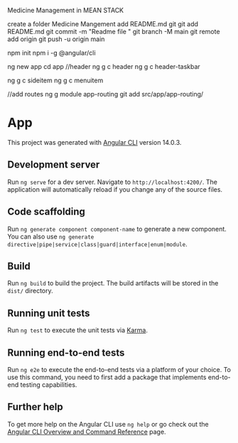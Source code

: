 Medicine Management in MEAN STACK

create a folder Medicine Mangement
add README.md
git git add README.md
git commit -m "Readme file "
git branch -M main
git remote add origin <your repo>
git push -u origin main

npm init
npm i -g @angular/cli

ng new app
cd app
//header
ng g c header
ng g c header-taskbar

ng g c sideitem
ng g c menuitem

//add routes
ng g module app-routing
git add src/app/app-routing/


# App

This project was generated with [Angular CLI](https://github.com/angular/angular-cli) version 14.0.3.

## Development server

Run `ng serve` for a dev server. Navigate to `http://localhost:4200/`. The application will automatically reload if you change any of the source files.

## Code scaffolding

Run `ng generate component component-name` to generate a new component. You can also use `ng generate directive|pipe|service|class|guard|interface|enum|module`.

## Build

Run `ng build` to build the project. The build artifacts will be stored in the `dist/` directory.

## Running unit tests

Run `ng test` to execute the unit tests via [Karma](https://karma-runner.github.io).

## Running end-to-end tests

Run `ng e2e` to execute the end-to-end tests via a platform of your choice. To use this command, you need to first add a package that implements end-to-end testing capabilities.

## Further help

To get more help on the Angular CLI use `ng help` or go check out the [Angular CLI Overview and Command Reference](https://angular.io/cli) page.
